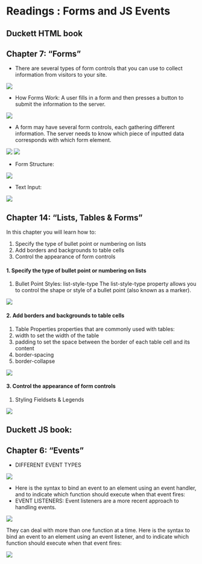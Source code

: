 # Readings : Forms and JS Events
## Duckett HTML book
## Chapter 7: “Forms”
* There are several types of form controls that
you can use to collect information from visitors
to your site.

![](imgs7/Capture1.PNG)

* How Forms Work: 
A user fills in a form and then presses a button
to submit the information to the server.

![](imgs7/Capture2.PNG)

* A form may have several form controls, each
gathering different information. The server
needs to know which piece of inputted data
corresponds with which form element.

![](imgs7/Capture3.PNG)
![](imgs7/Capture4.PNG)

* Form Structure:

![](imgs7/Capture5.PNG)

* Text Input:

![](imgs7/Capture6.PNG)

## Chapter 14: “Lists, Tables & Forms”
In this chapter you will learn how to:
1. Specify the type of bullet point or numbering on lists 
2. Add borders and backgrounds to table cells
3. Control the appearance of form controls

#### 1. Specify the type of bullet point or numbering on lists 
1. Bullet Point Styles: list-style-type
The list-style-type property
allows you to control the shape
or style of a bullet point (also
known as a marker).

![](imgs7/Capture7.PNG)

#### 2. Add borders and backgrounds to table cells
1. Table Properties
properties that are commonly
used with tables:
1. width to set the width of the
table
2. padding to set the space
between the border of each table
cell and its content
3. border-spacing
4. border-collapse

![](imgs7/Capture8.PNG)

#### 3. Control the appearance of form controls
1. Styling Fieldsets & Legends

![](imgs7/Capture9.PNG)

## Duckett JS book:
## Chapter 6: “Events”
* DIFFERENT EVENT TYPES

![](imgs7/Capture10.PNG)

* Here is the syntax to bind an event to an element using an event handler,
and to indicate which function should execute when that event fires:
* EVENT LISTENERS: Event listeners are a more recent approach to handling events.

![](imgs7/Capture11.PNG)

They can deal with more than one function at a time.
Here is the syntax to bind an event to an element using an event listener,
and to indicate which function should execute when that event fires:

![](imgs7/Capture12.PNG)






